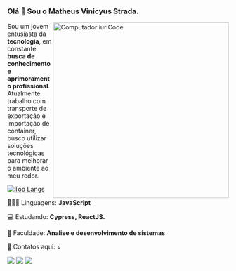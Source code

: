 ### Olá 👋 Sou o Matheus Vinicyus Strada.

<img src="https://raw.githubusercontent.com/MicaelliMedeiros/micaellimedeiros/master/image/computer-illustration.png" min-width="400px" max-width="400px" width="400px" align="right" alt="Computador iuriCode">

<p align="left"> 
  Sou um jovem entusiasta da <strong>tecnologia</strong>, em constante <strong>busca de conhecimento e aprimoramento profissional</strong>. 
  Atualmente trabalho com transporte de exportação e importação de container, busco utilizar soluções tecnológicas para melhorar o ambiente ao meu redor.
</p>

[![Top Langs](https://github-readme-stats.vercel.app/api/top-langs/?username=zMatheus22&hide_progress=false&layout=compact&theme=dark)](https://github.com/zMatheus22/github-readme-stats)

<p align="left">
  🧑🏽‍💻 Linguagens: <strong>JavaScript</strong>
</p>

<p align="left">
  💻 Estudando: <strong>Cypress, ReactJS.</strong>
</p>

<p align="left">
  📖 Faculdade: <strong>Analise e desenvolvimento de sistemas</strong>
</p>

<p align="left">
  💌 Contatos aqui: ⤵️
</p>

<p align="left">
  <a href="mailto:matheusv.strada4@gmail.com?" alt="Gmail">
  <img src="https://img.shields.io/badge/-Gmail-FF0000?style=flat-square&labelColor=FF0000&logo=gmail&logoColor=white&link=matheusv.strada4@gmail.com" /></a>

  <a href="https://www.linkedin.com/in/matheus-vinicyus-strada" alt="Linkedin">
  <img src="https://img.shields.io/badge/-Linkedin-0e76a8?style=flat-square&logo=Linkedin&logoColor=white&link=https://www.linkedin.com/in/matheus-vinicyus-strada" /></a>

  <a href="https://www.instagram.com/vinicyusstrada" alt="Instagram">
  <img src="https://img.shields.io/badge/-Instagram-DF0174?style=flat-square&labelColor=DF0174&logo=instagram&logoColor=white&link=https://www.instagram.com/vinicyusstrada"/></a>
</p>
